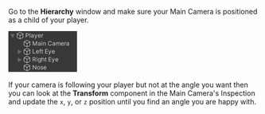 Go to the **Hierarchy** window and make sure your Main Camera is positioned as a child of your player.

![The Hierarchy window showing the Main Camera indented under the Player as a child GameObject.](images/camera-child.png)

If your camera is following your player but not at the angle you want then you can look at the **Transform** component in the Main Camera's Inspection and update the `x`, `y`, or `z` position until you find an angle you are happy with. 

